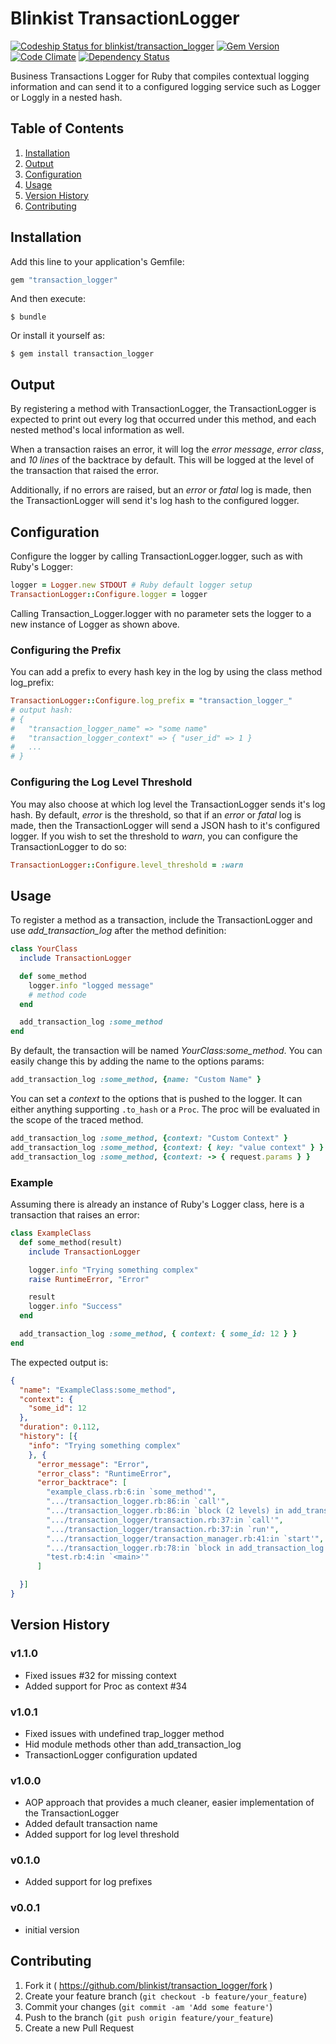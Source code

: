 # Blinkist TransactionLogger
[ ![Codeship Status for blinkist/transaction_logger](https://codeship.com/projects/fb9745c0-edc7-0132-b6b1-1efd3f886df2/status?branch=master)](https://codeship.com/projects/84119) [![Gem Version](https://badge.fury.io/rb/transaction_logger.svg)](http://badge.fury.io/rb/transaction_logger) [![Code Climate](https://codeclimate.com/github/blinkist/transaction_logger/badges/gpa.svg)](https://codeclimate.com/github/blinkist/transaction_logger) [![Dependency Status](https://www.versioneye.com/ruby/transaction_logger/badge.svg)](https://www.versioneye.com/ruby/transaction_logger/)

Business Transactions Logger for Ruby that compiles contextual logging information and can send it to a configured logging service such as Logger or Loggly in a nested hash.

## Table of Contents

1. [Installation](#installation)
2. [Output](#output)
3. [Configuration](#configuration)
4. [Usage](#usage)
5. [Version History](#version-history)
6. [Contributing](#contributing)

## Installation

Add this line to your application's Gemfile:

```ruby
gem "transaction_logger"
```

And then execute:

    $ bundle

Or install it yourself as:

    $ gem install transaction_logger

## Output

By registering a method with TransactionLogger, the TransactionLogger is expected to print out every log that occurred under this method, and each nested method's local information as well.

When a transaction raises an error, it will log the *error message*, *error class*, and *10 lines* of the backtrace by default. This will be logged at the level of the transaction that raised the error.

Additionally, if no errors are raised, but an *error* or *fatal* log is made, then the TransactionLogger will send it's log hash to the configured logger.

## Configuration

Configure the logger by calling TransactionLogger.logger, such as with Ruby's Logger:

```ruby
logger = Logger.new STDOUT # Ruby default logger setup
TransactionLogger::Configure.logger = logger
```

Calling Transaction_Logger.logger with no parameter sets the logger to a new instance of Logger as shown above.

### Configuring the Prefix

You can add a prefix to every hash key in the log by using the class method log_prefix:

```ruby
TransactionLogger::Configure.log_prefix = "transaction_logger_"
# output hash:
# {
#   "transaction_logger_name" => "some name"
#   "transaction_logger_context" => { "user_id" => 1 }
#   ...
# }
```

### Configuring the Log Level Threshold

You may also choose at which log level the TransactionLogger sends it's log hash. By default, *error* is the threshold, so that if an *error* or *fatal* log is made, then the TransactionLogger will send a JSON hash to it's configured logger. If you wish to set the threshold to *warn*, you can configure the TransactionLogger to do so:

```ruby
TransactionLogger::Configure.level_threshold = :warn
```

## Usage

To register a method as a transaction, include the TransactionLogger and use *add_transaction_log* after the method definition:

```ruby
class YourClass
  include TransactionLogger

  def some_method
    logger.info "logged message"
    # method code
  end

  add_transaction_log :some_method
end
```

By default, the transaction will be named *YourClass:some_method*. You can easily change this by adding the name to the options params:

```ruby
add_transaction_log :some_method, {name: "Custom Name" }
```

You can set a *context* to the options that is pushed to the logger. It can either anything supporting `.to_hash` or a `Proc`.
The proc will be evaluated in the scope of the traced method.

```ruby
add_transaction_log :some_method, {context: "Custom Context" }
add_transaction_log :some_method, {context: { key: "value context" } }
add_transaction_log :some_method, {context: -> { request.params } }
```

### Example

Assuming there is already an instance of Ruby's Logger class, here is a transaction that raises an error:

```ruby
class ExampleClass
  def some_method(result)
    include TransactionLogger

    logger.info "Trying something complex"
    raise RuntimeError, "Error"

    result
    logger.info "Success"
  end

  add_transaction_log :some_method, { context: { some_id: 12 } }
end
```

The expected output is:

```json
{
  "name": "ExampleClass:some_method",
  "context": {
    "some_id": 12
  },
  "duration": 0.112,
  "history": [{
    "info": "Trying something complex"
    }, {
      "error_message": "Error",
      "error_class": "RuntimeError",
      "error_backtrace": [
        "example_class.rb:6:in `some_method'",
        ".../transaction_logger.rb:86:in `call'",
        ".../transaction_logger.rb:86:in `block (2 levels) in add_transaction_log'",
        ".../transaction_logger/transaction.rb:37:in `call'",
        ".../transaction_logger/transaction.rb:37:in `run'",
        ".../transaction_logger/transaction_manager.rb:41:in `start'",
        ".../transaction_logger.rb:78:in `block in add_transaction_log'",
        "test.rb:4:in `<main>'"
      ]

  }]
}
```

## Version History

### v1.1.0
- Fixed issues #32 for missing context
- Added support for Proc as context #34

### v1.0.1
- Fixed issues with undefined trap_logger method
- Hid module methods other than add_transaction_log
- TransactionLogger configuration updated

### v1.0.0

- AOP approach that provides a much cleaner, easier implementation of the TransactionLogger
- Added default transaction name
- Added support for log level threshold

### v0.1.0

- Added support for log prefixes

### v0.0.1

- initial version

## Contributing

1. Fork it ( https://github.com/blinkist/transaction_logger/fork )
2. Create your feature branch (`git checkout -b feature/your_feature`)
3. Commit your changes (`git commit -am 'Add some feature'`)
4. Push to the branch (`git push origin feature/your_feature`)
5. Create a new Pull Request
